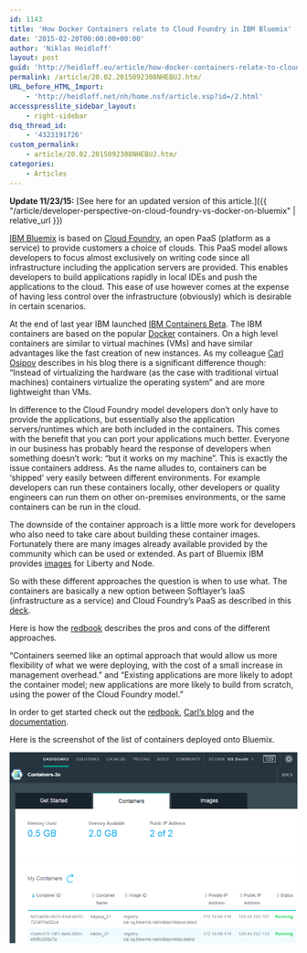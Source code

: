 ```yaml
---
id: 1143
title: 'How Docker Containers relate to Cloud Foundry in IBM Bluemix'
date: '2015-02-20T00:00:00+00:00'
author: 'Niklas Heidloff'
layout: post
guid: 'http://heidloff.eu/article/how-docker-containers-relate-to-cloud-foundry-in-ibm-bluemix/'
permalink: /article/20.02.2015092308NHEBUJ.htm/
URL_before_HTML_Import:
    - 'http://heidloff.net/nh/home.nsf/article.xsp?id=/2.html'
accesspresslite_sidebar_layout:
    - right-sidebar
dsq_thread_id:
    - '4323191726'
custom_permalink:
    - article/20.02.2015092308NHEBUJ.htm/
categories:
    - Articles
---
```


**Update 11/23/15:** [See here for an updated version of this article.]({{ "/article/developer-perspective-on-cloud-foundry-vs-docker-on-bluemix" | relative_url }})

 [IBM Bluemix](http://bluemix.net/) is based on [Cloud Foundry](http://www.cloudfoundry.org/about/index.html), an open PaaS (platform as a service) to provide customers a choice of clouds. This PaaS model allows developers to focus almost exclusively on writing code since all infrastructure including the application servers are provided. This enables developers to build applications rapidly in local IDEs and push the applications to the cloud. This ease of use however comes at the expense of having less control over the infrastructure (obviously) which is desirable in certain scenarios.

 At the end of last year IBM launched [IBM Containers Beta](https://developer.ibm.com/bluemix/2014/12/04/ibm-containers-beta-docker/). The IBM containers are based on the popular [Docker](https://www.docker.com/) containers. On a high level containers are similar to virtual machines (VMs) and have similar advantages like the fast creation of new instances. As my colleague [Carl Osipov](http://www.cloudswithcarl.com/?p=63) describes in his blog there is a significant difference though: “Instead of virtualizing the hardware (as the case with traditional virtual machines) containers virtualize the operating system” and are more lightweight than VMs.

 In difference to the Cloud Foundry model developers don’t only have to provide the applications, but essentially also the application servers/runtimes which are both included in the containers. This comes with the benefit that you can port your applications much better. Everyone in our business has probably heard the response of developers when something doesn’t work: “but it works on my machine”. This is exactly the issue containers address. As the name alludes to, containers can be ‘shipped’ very easily between different environments. For example developers can run these containers locally, other developers or quality engineers can run them on other on-premises environments, or the same containers can be run in the cloud.

 The downside of the container approach is a little more work for developers who also need to take care about building these container images. Fortunately there are many images already available provided by the community which can be used or extended. As part of Bluemix IBM provides [images](http://www.ng.bluemix.net/docs/#services/Containers/index.html#container) for Liberty and Node.

 So with these different approaches the question is when to use what. The containers are basically a new option between Softlayer’s IaaS (infrastructure as a service) and Cloud Foundry’s PaaS as described in this [deck](http://www.slideshare.net/niklasheidloff/application-development-for-ibm-connections-with-ibm-bluemix-41052648/9).

 Here is how the [redbook](http://www.redbooks.ibm.com/abstracts/redp5181.html?Open) describes the pros and cons of the different approaches.

 “Containers seemed like an optimal approach that would allow us more flexibility of what we were deploying, with the cost of a small increase in management overhead.” and “Existing applications are more likely to adopt the container model; new applications are more likely to build from scratch, using the power of the Cloud Foundry model.”

 In order to get started check out the [redbook](http://www.redbooks.ibm.com/abstracts/redp5181.html?Open), [Carl’s blog](http://www.cloudswithcarl.com/?p=63) and the [documentation](http://www.ng.bluemix.net/docs/#services/Containers/index.html#container).

 Here is the screenshot of the list of containers deployed onto Bluemix.

![image](/assets/img/2015/08/containers.png)